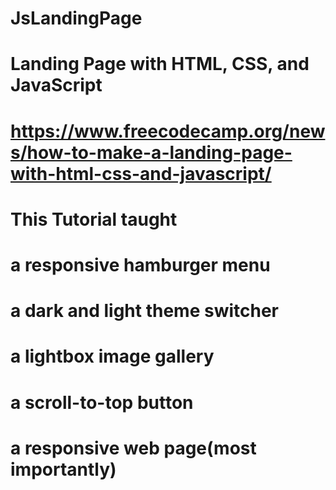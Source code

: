 # JsLandingPage

# Landing Page with HTML, CSS, and JavaScript
# https://www.freecodecamp.org/news/how-to-make-a-landing-page-with-html-css-and-javascript/

# This Tutorial taught

# a responsive hamburger menu
# a dark and light theme switcher
# a lightbox image gallery
# a scroll-to-top button
# a responsive web page(most importantly)
